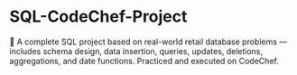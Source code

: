 # SQL-CodeChef-Project
💾 A complete SQL project based on real-world retail database problems — includes schema design, data insertion, queries, updates, deletions, aggregations, and date functions. Practiced and executed on CodeChef.
